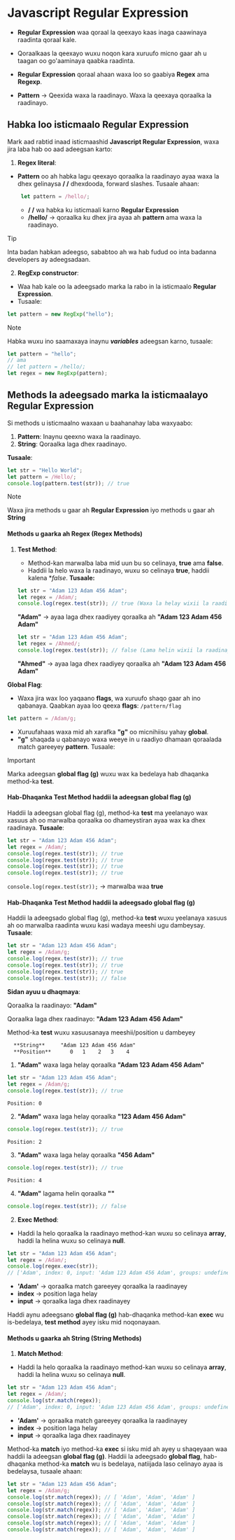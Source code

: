 # Javascript Regular Expression

- **Regular Expression** waa qoraal la qeexayo kaas inaga caawinaya raadinta qoraal kale.

- Qoraalkaas la qeexayo wuxu noqon kara xuruufo micno gaar ah u taagan oo go'aaminaya qaabka raadinta.

- **Regular Expression** qoraal ahaan waxa loo so gaabiya **Regex** ama **Regexp**.

- **Pattern** → Qeexida waxa la raadinayo. Waxa la qeexaya qoraalka la raadinayo.


## Habka loo isticmaalo Regular Expression
Mark aad rabtid inaad isticmaashid **Javascript Regular Expression**, waxa jira laba hab oo aad adeegsan karto:

1. **Regex literal**:
  - **Pattern** oo ah habka lagu qeexayo qoraalka la raadinayo ayaa waxa la dhex gelinaysa **/ /** dhexdooda, forward slashes. Tusaale ahaan:
     ```js
      let pattern = /hello/;
    ```
    - **/ /** wa habka ku isticmaali karno **Regular Expression**
    - **/hello/** → qoraalka ku dhex jira ayaa ah **pattern** ama waxa la raadinayo.

> [!TIP]
> Inta badan habkan adeegso, sababtoo ah wa hab fudud oo inta badanna developers ay adeegsadaan.
    
2. **RegExp constructor**:
  - Waa hab kale oo la adeegsado marka la rabo in la isticmaalo **Regular Expression**.
  - Tusaale:
  ```js
  let pattern = new RegExp("hello");
  ```
  
  > [!NOTE]
> Habka wuxu ino saamaxaya inaynu ***variables*** adeegsan karno, tusaale:
```js
let pattern = "hello";
// ama 
// let pattern = /hello/;
let regex = new RegExp(pattern);
```

## Methods la adeegsado marka la isticmaalayo **Regular Expression**
Si methods u isticmaalno waxaan u baahanahay laba waxyaabo:
1. **Pattern**: Inaynu qeexno waxa la raadinayo.
2. **String**: Qoraalka laga dhex raadinayo.

**Tusaale**:
```js
let str = "Hello World";
let pattern = /Hello/;
console.log(pattern.test(str)); // true
```
> [!NOTE]
> Waxa jira methods u gaar ah **Regular Expression** iyo methods u gaar ah **String**

#### Methods u gaarka ah Regex (Regex Methods)
1. **Test Method**:
    - Method-kan marwalba laba mid uun bu so celinaya, **true** ama **false**.
    - Haddii la helo waxa la raadinayo, wuxu so celinaya **true**, haddii kalena **false*.
    **Tusaale:**
    ```js
    let str = "Adam 123 Adam 456 Adam";
    let regex = /Adam/;
    console.log(regex.test(str)); // true (Waxa la helay wixii la raadinayey)
    ```
    
    **"Adam"** → ayaa laga dhex raadiyey qoraalka ah **"Adam 123 Adam 456 Adam"**
      
    ```js
    let str = "Adam 123 Adam 456 Adam";
    let regex = /Ahmed/;
    console.log(regex.test(str)); // false (Lama helin wixii la raadinayey)
    ```
    
    **"Ahmed"** → ayaa laga dhex raadiyey qoraalka ah **"Adam 123 Adam 456 Adam"**
    
  **Global Flag**:
  - Waxa jira wax loo yaqaano **flags**, wa xuruufo shaqo gaar ah ino qabanaya. Qaabkan ayaa loo qeexa **flags**:
  `/pattern/flag`
  ```js 
  let pattern = /Adam/g;
  ```
  
  - Xuruufahaas waxa mid ah xarafka **"g"** oo micnihiisu yahay **global**.
  - **"g"** shaqada u qabanayo waxa weeye in u raadiyo dhamaan qoraalada match gareeyey **pattern**. Tusaale:
  
  
  > [!IMPORTANT]
  > Marka adeegsan **global flag (g)** wuxu wax ka bedelaya hab dhaqanka method-ka **test**.
  
  #### Hab-Dhaqanka Test Method haddii la adeegsan global flag (g)
  Haddii la adeegsan global flag (g), method-ka **test** ma yeelanayo wax xasuus ah oo marwalba qoraalka oo  dhameystiran ayaa wax ka dhex raadinaya. **Tusaale**:
  ```js
  let str = "Adam 123 Adam 456 Adam";
  let regex = /Adam/;
  console.log(regex.test(str)); // true
  console.log(regex.test(str)); // true
  console.log(regex.test(str)); // true
  console.log(regex.test(str)); // true
  ```
  `console.log(regex.test(str));` → marwalba waa **true**
  
  #### Hab-Dhaqanka Test Method haddii la adeegsado global flag (g)
  Haddii la adeegsado global flag (g), method-ka **test** wuxu yeelanaya xasuus ah oo marwalba raadinta wuxu kasi wadaya meeshi ugu dambeysay. **Tusaale**:
  ```js
  let str = "Adam 123 Adam 456 Adam";
  let regex = /Adam/g;
  console.log(regex.test(str)); // true
  console.log(regex.test(str)); // true
  console.log(regex.test(str)); // true
  console.log(regex.test(str)); // false
  ```
  **Sidan ayuu u dhaqmaya**:
  
  Qoraalka la raadinayo: **"Adam"** 
  
  Qoraalka laga dhex raadinayo: **"Adam 123 Adam 456 Adam"**
  
  Method-ka **test** wuxu xasuusanaya meeshii/position u dambeyey 
  
  ```md
    **String**     "Adam 123 Adam 456 Adam"
    **Position**      0   1    2   3    4
  ```
  
  
  1. **"Adam"** waxa laga helay qoraalka **"Adam 123 Adam 456 Adam"**
  
  ```js
  let str = "Adam 123 Adam 456 Adam";
  let regex = /Adam/g;
  console.log(regex.test(str)); // true
  ```
  `Position: 0`
  
  2. **"Adam"** waxa laga helay qoraalka **"123 Adam 456 Adam"**
  
  ```js
  console.log(regex.test(str)); // true
  ```
  
  `Position: 2`
  
  3. **"Adam"** waxa laga helay qoraalka **"456 Adam"**
  
  ```js
  console.log(regex.test(str)); // true
  ```
  
  `Position: 4`
  
  4. **"Adam"** lagama helin qoraalka **""**
  
  ```js
  console.log(regex.test(str)); // false
  ```
  
2. **Exec Method**:
  - Haddi la helo qoraalka la raadinayo method-kan wuxu so celinaya **array**, haddi la helina wuxu so celinaya **null**.
  ```js
  let str = "Adam 123 Adam 456 Adam";
  let regex = /Adam/;
  console.log(regex.exec(str)); 
  // ['Adam', index: 0, input: 'Adam 123 Adam 456 Adam', groups: undefined]
  ```
  - **'Adam'** → qoraalka match gareeyey qoraalka la raadinayey
  - **index** → position laga helay
  - **input** → qoraalka laga dhex raadinayey
  
  Haddi aynu adeegsano **global flag (g)** hab-dhaqanka method-kan **exec** wu is-bedelaya, **test method** ayey isku mid noqonayaan.
  
#### Methods u gaarka ah String (String Methods)
1. **Match Method**:
  - Haddi la helo qoraalka la raadinayo method-kan wuxu so celinaya **array**, haddi la helina wuxu so celinaya **null**.
  ```js
  let str = "Adam 123 Adam 456 Adam";
  let regex = /Adam/;
  console.log(str.match(regex)); 
  // ['Adam', index: 0, input: 'Adam 123 Adam 456 Adam', groups: undefined]
  ```
  - **'Adam'** → qoraalka match gareeyey qoraalka la raadinayey
  - **index** → position laga helay
  - **input** → qoraalka laga dhex raadinayey
  
  Method-ka **match** iyo method-ka **exec** si isku mid ah ayey u shaqeyaan waa haddii la adeegsan **global flag (g)**. Haddii la adeegsado **global flag**, hab-dhaqanka method-ka **match** wu is bedelaya, natiijada laso celinayo ayaa is bedelaysa, tusaale ahaan:
  
  ```js
  let str = "Adam 123 Adam 456 Adam";
  let regex = /Adam/g;
  console.log(str.match(regex)); // [ 'Adam', 'Adam', 'Adam' ]
  console.log(str.match(regex)); // [ 'Adam', 'Adam', 'Adam' ]
  console.log(str.match(regex)); // [ 'Adam', 'Adam', 'Adam' ]
  console.log(str.match(regex)); // [ 'Adam', 'Adam', 'Adam' ]
  console.log(str.match(regex)); // [ 'Adam', 'Adam', 'Adam' ]
  console.log(str.match(regex)); // [ 'Adam', 'Adam', 'Adam' ]
  ```